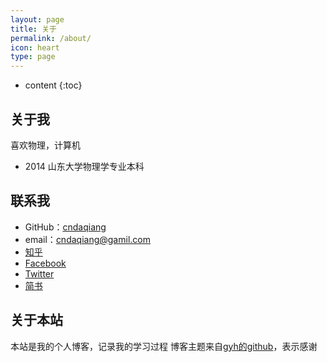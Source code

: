 ```yaml
---
layout: page
title: 关于
permalink: /about/
icon: heart
type: page
---
```


* content
{:toc}

## 关于我


喜欢物理，计算机


* 2014 山东大学物理学专业本科

## 联系我

* GitHub：[cndaqiang](https://github.com/cndaqiang)
* email：cndaqiang@gamil.com
* [知乎](https://www.zhihu.com/people/cndaqiang)
* [Facebook](https://www.facebook.com/daqiang.chen.12)
* [Twitter](https://twitter.com/cndaqiang)
* [简书](http://www.jianshu.com/u/5d47905688d0)
## 关于本站
本站是我的个人博客，记录我的学习过程
博客主题来自[gyh的github](https://github.com/Gaohaoyang/gaohaoyang.github.io)，表示感谢


